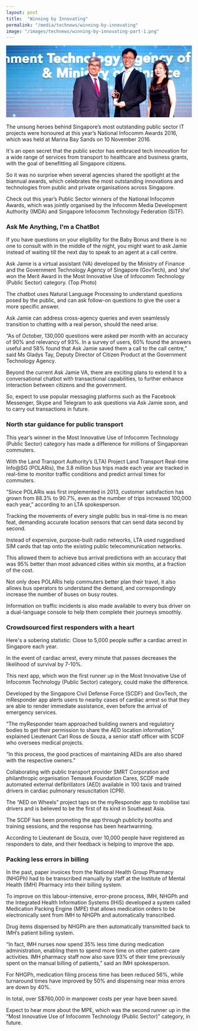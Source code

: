 ```yaml
---
layout: post
title:  "Winning by Innovating"
permalink: "/media/technews/winning-by-innovating"
image: "/images/technews/winning-by-innovating-part-1.png"
---
```


![Winning by Innovating](/images/technews/winning-by-innovating-part-1.png)

The unsung heroes behind Singapore’s most outstanding public sector IT projects were honoured at this year’s National Infocomm Awards 2016, which was held at Marina Bay Sands on 10 November 2016.

It's an open secret that the public sector has embraced tech innovation for a wide range of services from transport to healthcare and business grants, with the goal of benefitting all Singapore citizens.

So it was no surprise when several agencies shared the spotlight at the biannual awards, which celebrates the most outstanding innovations and technologies from public and private organisations across Singapore.

Check out this year’s Public Sector winners of the National Infocomm Awards, which was jointly organised by the Infocomm Media Development Authority (IMDA) and Singapore Infocomm Technology Federation (SiTF).

### **Ask Me Anything, I'm a ChatBot**
If you have questions on your eligibility for the Baby Bonus and there is no one to consult with in the middle of the night, you might want to ask Jamie instead of waiting till the next day to speak to an agent at a call centre.

Ask Jamie is a virtual assistant (VA) developed by the Ministry of Finance and the Government Technology Agency of Singapore (GovTech), and 'she' won the Merit Award in the Most Innovative Use of Infocomm Technology (Public Sector) category. (Top Photo)

The chatbot uses Natural Language Processing to understand questions posed by the public, and can ask follow-on questions to give the user a more specific answer.

Ask Jamie can address cross-agency queries and even seamlessly transition to chatting with a real person, should the need arise.

“As of October, 130,000 questions were asked per month with an accuracy of 90% and relevancy of 93%. In a survey of users, 60% found the answers useful and 58% found that Ask Jamie saved them a call to the call centre,” said Ms Gladys Tay, Deputy Director of Citizen Product at the Government Technology Agency.

Beyond the current Ask Jamie VA, there are exciting plans to extend it to a conversational chatbot with transactional capabilities, to further enhance interaction between citizens and the government.

So, expect to use popular messaging platforms such as the Facebook Messenger, Skype and Telegram to ask questions via Ask Jamie soon, and to carry out transactions in future.

### **North star guidance for public transport**
This year’s winner in the Most Innovative Use of Infocomm Technology (Public Sector) category has made a difference for millions of Singaporean commuters.

With the Land Transport Authority’s (LTA) Project Land Transport Real-time Info@SG (POLARis), the 3.8 million bus trips made each year are tracked in real-time to monitor traffic conditions and predict arrival times for commuters. 

“Since POLARis was first implemented in 2013, customer satisfaction has grown from 88.3% to 90.7%, even as the number of trips increased 100,000 each year,” according to an LTA spokesperson.

Tracking the movements of every single public bus in real-time is no mean feat, demanding accurate location sensors that can send data second by second. 

Instead of expensive, purpose-built radio networks, LTA used ruggedised SIM cards that tap onto the existing public telecommunication networks.

This allowed them to achieve bus arrival predictions with an accuracy that was 95% better than most advanced cities within six months, at a fraction of the cost.

Not only does POLARis help commuters better plan their travel, it also allows bus operators to understand the demand, and correspondingly increase the number of buses on busy routes.

Information on traffic incidents is also made available to every bus driver on a dual-language console to help them complete their journeys smoothly.

### **Crowdsourced first responders with a heart**
Here's a sobering statistic: Close to 5,000 people suffer a cardiac arrest in Singapore each year.

In the event of cardiac arrest, every minute that passes decreases the likelihood of survival by 7-10%.

This next app, which won the first runner up in the Most Innovative Use of Infocomm Technology (Public Sector) category, could make the difference.

Developed by the Singapore Civil Defense Force (SCDF) and GovTech, the mResponder app alerts users to nearby cases of cardiac arrest so that they are able to render immediate assistance, even before the arrival of emergency services.

“The myResponder team approached building owners and regulatory bodies to get their permission to share the AED location information,” explained Lieutenant Carl Ross de Souza, a senior staff officer with SCDF who oversees medical projects.

“In this process, the good practices of maintaining AEDs are also shared with the respective owners.”

Collaborating with public transport provider SMRT Corporation and philanthropic organisation Temasek Foundation Cares, SCDF made automated external defibrillators (AED) available in 100 taxis and trained drivers in cardiac pulmonary resuscitation (CPR).

The “AED on Wheels” project taps on the myResponder app to mobilise taxi drivers and is believed to be the first of its kind in Southeast Asia.

The SCDF has been promoting the app through publicity booths and training sessions, and the response has been heartwarming.

 According to Lieutenant de Souza, over 10,000 people have registered as responders to date, and their feedback is helping to improve the app.

### **Packing less errors in billing**
In the past, paper invoices from the National Health Group Pharmacy (NHGPh) had to be transcribed manually by staff at the Institute of Mental Health (IMH) Pharmacy into their billing system.

To improve on this labour-intensive, error-prone process, IMH, NHGPh and the Integrated Health Information Systems (IHiS) developed a system called Medication Packing Engine (MPE) that allows medication orders to be electronically sent from IMH to NHGPh and automatically transcribed.

Drug items dispensed by NHGPh are then automatically transmitted back to IMH’s patient billing system.

“In fact, IMH nurses now spend 35% less time during medication administration, enabling them to spend more time on other patient-care activities. IMH pharmacy staff now also save 93% of their time previously spent on the manual billing of patients,” said an IMH spokesperson.

For NHGPh, medication filing process time has been reduced 56%, while turnaround times have improved by 50% and dispensing near miss errors are down by 40%.

In total, over S$760,000 in manpower costs per year have been saved.

Expect to hear more about the MPE, which was the second runner up in the “Most Innovative Use of Infocomm Technology (Public Sector)” category, in future.
